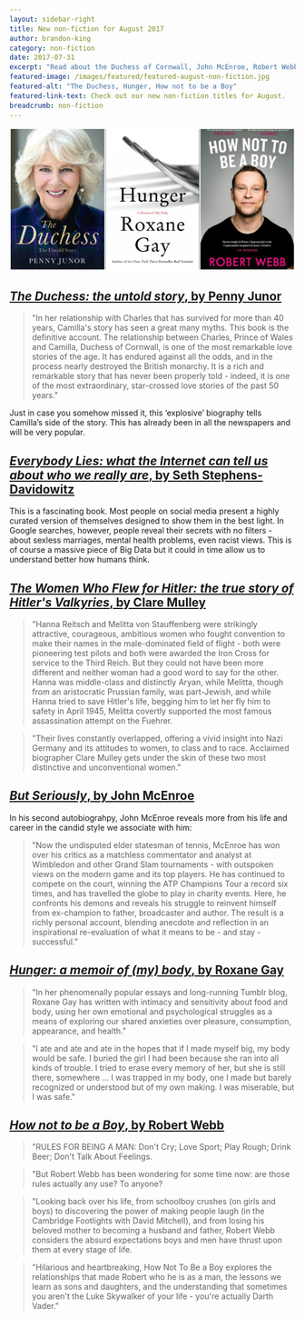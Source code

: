 ```yaml
---
layout: sidebar-right
title: New non-fiction for August 2017
author: brandon-king
category: non-fiction
date: 2017-07-31
excerpt: "Read about the Duchess of Cornwall, John McEnroe, Robert Webb and more."
featured-image: /images/featured/featured-august-non-fiction.jpg
featured-alt: "The Duchess, Hunger, How not to be a Boy"
featured-link-text: Check out our new non-fiction titles for August.
breadcrumb: non-fiction
---
```


![The Duchess, Hunger, How not to be a Boy](/images/featured/featured-august-non-fiction.jpg)

## [<cite>The Duchess: the untold story</cite>, by Penny Junor](https://suffolk.spydus.co.uk/cgi-bin/spydus.exe/ENQ/OPAC/BIBENQ?BRN=2155715)

> "In her relationship with Charles that has survived for more than 40 years, Camilla's story has seen a great many myths. This book is the definitive account. The relationship between Charles, Prince of Wales and Camilla, Duchess of Cornwall, is one of the most remarkable love stories of the age. It has endured against all the odds, and in the process nearly destroyed the British monarchy. It is a rich and remarkable story that has never been properly told - indeed, it is one of the most extraordinary, star-crossed love stories of the past 50 years."

Just in case you somehow missed it, this ‘explosive’ biography tells Camilla’s side of the story. This has already been in all the newspapers and will be very popular.

## [<cite>Everybody Lies: what the Internet can tell us about who we really are</cite>, by Seth Stephens-Davidowitz](https://suffolk.spydus.co.uk/cgi-bin/spydus.exe/ENQ/OPAC/BIBENQ?BRN=2240876)

This is a fascinating book. Most people on social media present a highly curated version of themselves designed to show them in the best light. In Google searches, however, people reveal their secrets with no filters - about sexless marriages, mental health problems, even racist views. This is of course a massive piece of Big Data but it could in time allow us to understand better how humans think.

## [<cite>The Women Who Flew for Hitler: the true story of Hitler's Valkyries</cite>, by Clare Mulley](https://suffolk.spydus.co.uk/cgi-bin/spydus.exe/ENQ/OPAC/BIBENQ?BRN=2166660)

> "Hanna Reitsch and Melitta von Stauffenberg were strikingly attractive, courageous, ambitious women who fought convention to make their names in the male-dominated field of flight - both were pioneering test pilots and both were awarded the Iron Cross for service to the Third Reich. But they could not have been more different and neither woman had a good word to say for the other. Hanna was middle-class and distinctly Aryan, while Melitta, though from an aristocratic Prussian family, was part-Jewish, and while Hanna tried to save Hitler's life, begging him to let her fly him to safety in April 1945, Melitta covertly supported the most famous assassination attempt on the Fuehrer.

> "Their lives constantly overlapped, offering a vivid insight into Nazi Germany and its attitudes to women, to class and to race. Acclaimed biographer Clare Mulley gets under the skin of these two most distinctive and unconventional women."

## [<cite>But Seriously</cite>, by John McEnroe](https://suffolk.spydus.co.uk/cgi-bin/spydus.exe/ENQ/OPAC/BIBENQ?BRN=1656161)

In his second autobiograhpy, John McEnroe reveals more from his life and career in the candid style we associate with him:

> "Now the undisputed elder statesman of tennis, McEnroe has won over his critics as a matchless commentator and analyst at Wimbledon and other Grand Slam tournaments - with outspoken views on the modern game and its top players. He has continued to compete on the court, winning the ATP Champions Tour a record six times, and has travelled the globe to play in charity events. Here, he confronts his demons and reveals his struggle to reinvent himself from ex-champion to father, broadcaster and author. The result is a richly personal account, blending anecdote and reflection in an inspirational re-evaluation of what it means to be - and stay - successful."

## [<cite>Hunger: a memoir of (my) body</cite>, by Roxane Gay](https://suffolk.spydus.co.uk/cgi-bin/spydus.exe/ENQ/OPAC/BIBENQ?BRN=1977231)

> "In her phenomenally popular essays and long-running Tumblr blog, Roxane Gay has written with intimacy and sensitivity about food and body, using her own emotional and psychological struggles as a means of exploring our shared anxieties over pleasure, consumption, appearance, and health."

> "I ate and ate and ate in the hopes that if I made myself big, my body would be safe. I buried the girl I had been because she ran into all kinds of trouble. I tried to erase every memory of her, but she is still there, somewhere ... I was trapped in my body, one I made but barely recognized or understood but of my own making. I was miserable, but I was safe."

## [<cite>How not to be a Boy</cite>, by Robert Webb](https://suffolk.spydus.co.uk/cgi-bin/spydus.exe/ENQ/OPAC/BIBENQ?BRN=2185360)

> "RULES FOR BEING A MAN: Don't Cry; Love Sport; Play Rough; Drink Beer; Don't Talk About Feelings.

> "But Robert Webb has been wondering for some time now: are those rules actually any use? To anyone?

> "Looking back over his life, from schoolboy crushes (on girls and boys) to discovering the power of making people laugh (in the Cambridge Footlights with David Mitchell), and from losing his beloved mother to becoming a husband and father, Robert Webb considers the absurd expectations boys and men have thrust upon them at every stage of life.

> "Hilarious and heartbreaking, How Not To Be a Boy explores the relationships that made Robert who he is as a man, the lessons we learn as sons and daughters, and the understanding that sometimes you aren't the Luke Skywalker of your life - you're actually Darth Vader."
